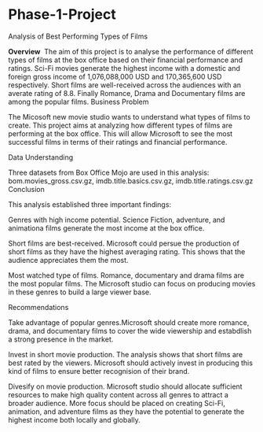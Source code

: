 # Phase-1-Project
Analysis of Best Performing Types of Films

**Overview**
​
The aim of this project is to analyse the performance of different types of films at the box office based on their financial performance and ratings. Sci-Fi movies generate the highest income with a domestic and foreign gross income of 1,076,088,000 USD and 170,365,600 USD respectively. Short films are well-received across the audiences with an averate rating of 8.8. Finally Romance, Drama and Documentary films are among the popular films.
Business Problem

The Micosoft new movie studio wants to understand what types of films to create. This project aims at analyzing how different types of films are performing at the box office. This will allow Microsoft to see the most successful films in terms of their ratings and financial performance.

Data Understanding

Three datasets from Box Office Mojo are used in this analysis: bom.movies_gross.csv.gz, imdb.title.basics.csv.gz, imdb.title.ratings.csv.gz
Conclusion

This analysis established three important findings:

Genres with high income potential. Science Fiction, adventure, and animationa films generate the most income at the box office.

Short films are best-received. Microsoft could persue the production of short films as they have the highest averaging rating. This shows that the audience appreciates them the most.

Most watched type of films. Romance, documentary and drama films are the most popular films. The Microsoft studio can focus on producing movies in these genres to build a large viewer base.

Recommendations

Take advantage of popular genres.Microsoft should create more romance, drama, and documentary films to cover the wide viewership and estabdlish a strong presence in the market.

Invest in short movie production. The analysis shows that short films are best rated by the viewers. Microsoft should actively invest in producing this kind of films to ensure better recognision of their brand.

Divesify on movie production. Microsoft studio should allocate sufficient resources to make high quality content across all genres to attract a broader audience. More focus should be placed on creating Sci-Fi, animation, and adventure films as they have the potential to generate the highest income both locally and globally.

